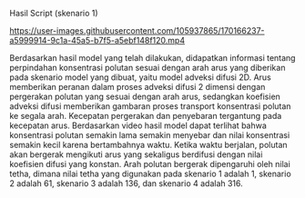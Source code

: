 Hasil Script (skenario 1)

https://user-images.githubusercontent.com/105937865/170166237-a5999914-9c1a-45a5-b7f5-a5ebf148f120.mp4

Berdasarkan hasil model yang telah dilakukan, didapatkan informasi tentang perpindahan konsentrasi polutan sesuai dengan arah arus yang diberikan pada skenario model yang dibuat, yaitu model adveksi difusi 2D. Arus memberikan peranan dalam proses adveksi difusi 2 dimensi dengan pergerakan polutan yang sesuai dengan arah arus, sedangkan koefisien adveksi difusi memberikan gambaran proses transport konsentrasi polutan ke segala arah. Kecepatan pergerakan dan penyebaran tergantung pada kecepatan arus. Berdasarkan video hasil model dapat terlihat bahwa konsentrasi polutan semakin lama semakin menyebar dan nilai konsentrasi semakin kecil karena bertambahnya waktu. Ketika waktu berjalan, polutan akan bergerak mengikuti arus yang sekaligus berdifusi dengan nilai koefisien difusi yang konstan. Arah polutan bergerak dipengaruhi oleh nilai tetha, dimana nilai tetha yang digunakan pada skenario 1 adalah 1, skenario 2 adalah 61, skenario 3 adalah 136, dan skenario 4 adalah 316.
